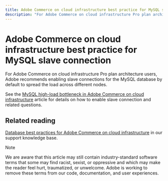 ```yaml
---
title: Adobe Commerce on cloud infrastructure best practice for MySQL slave connection
description: "For Adobe Commerce on cloud infrastructure Pro plan architecture users, Adobe recommends enabling slave connections for the MySQL database by default to spread the load across different nodes."
---
```


# Adobe Commerce on cloud infrastructure best practice for MySQL slave connection

For Adobe Commerce on cloud infrastructure Pro plan architecture users, Adobe recommends enabling slave connections for the MySQL database by default to spread the load across different nodes.

See the [MySQL high-load bottleneck in Adobe Commerce on cloud infrastructure](https://support.magento.com/hc/en-us/articles/360037391972) article for details on how to enable slave connection and related questions.

## Related reading

 [Database best practices for Adobe Commerce on cloud infrastructure](https://support.magento.com/hc/en-us/articles/360041997312-Database-best-practices-for-Magento-Commerce-Cloud) in our support knowledge base.

>[!NOTE]
>
>We are aware that this article may still contain industry-standard software terms that some may find racist, sexist, or oppressive and which may make the reader feel hurt, traumatized, or unwelcome. Adobe is working to remove these terms from our code, documentation, and user experiences.